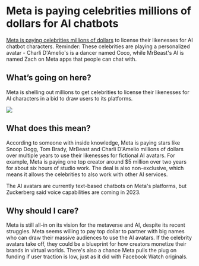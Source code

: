 # Meta is paying celebrities millions of dollars for AI chatbots

[Meta is paying celebrities millions of dollars](https://www.theinformation.com/articles/meta-is-paying-creators-millions-for-ai-chatbots?rc=bdorru\&utm_source=bensbites\&utm_medium=referral\&utm_campaign=meta-is-paying-celebrities-millions-of-dollars-for-ai-chatbots) to license their likenesses for AI chatbot characters. Reminder: These celebrities are playing a personalized avatar - Charli D'Amelio's is a dancer named Coco, while MrBeast's AI is named Zach on Meta apps that people can chat with.

## What’s going on here?

Meta is shelling out millions to get celebrities to license their likenesses for AI characters in a bid to draw users to its platforms.

![](https://media.beehiiv.com/cdn-cgi/image/fit=scale-down,format=auto,onerror=redirect,quality=80/uploads/asset/file/5245d67c-a455-4c1e-8a65-e39671156168/image.png)

## What does this mean?

According to someone with inside knowledge, Meta is paying stars like Snoop Dogg, Tom Brady, MrBeast and Charli D'Amelio millions of dollars over multiple years to use their likenesses for fictional AI avatars. For example, Meta is paying one top creator around $5 million over two years for about six hours of studio work. The deal is also non-exclusive, which means it allows the celebrities to also work with other AI services.

The AI avatars are currently text-based chatbots on Meta's platforms, but Zuckerberg said voice capabilities are coming in 2023.

## Why should I care?

Meta is still all-in on its vision for the metaverse and AI, despite its recent struggles. Meta seems willing to pay top dollar to partner with big names who can draw their massive audiences to use the AI avatars. If the celebrity avatars take off, they could be a blueprint for how creators monetize their brands in virtual worlds. There's also a chance Meta pulls the plug on funding if user traction is low, just as it did with Facebook Watch originals.
